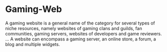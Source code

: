 # Gaming-Web
A gaming website is a general name of the category for several types of niche resources, namely websites of gaming clans and guilds, fan communities, gaming servers, websites of developers and game reviewers. ... A website can encompass a gaming server, an online store, a forum, a blog and multiple widgets.
